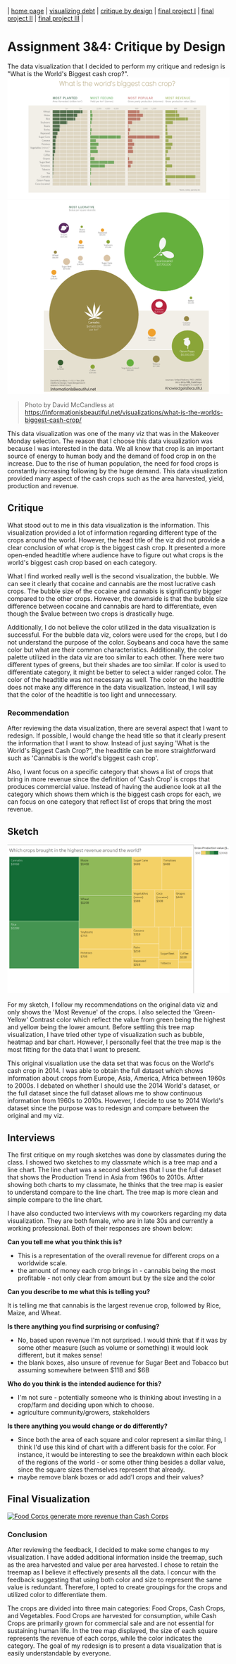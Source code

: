 | [home page](https://nilong96.github.io/portfolio/) | [visualizing debt](visualizing-government-debt) | [critique by design](critique-by-design) | [final project I](final-project-part-one) | [final project II](final-project-part-two) | [final project III](final-project-part-three) |

# Assignment 3&4: Critique by Design

The data visualization that I decided to perform my critique and redesign is "What is the World's Biggest cash crop?". 
![first viz](photo1.png)
![second viz](photo2.png)
> Photo by David McCandless at https://informationisbeautiful.net/visualizations/what-is-the-worlds-biggest-cash-crop/

This data visualization was one of the many viz that was in the Makeover Monday selection. The reason that I choose this data visualization was because I was interested in the data. We all know that crop is an important source of energy to human body and the demand of food crop in on the increase. Due to the rise of human population, the need for food crops is constantly increasing following by the huge demand. This data visualization provided many aspect of the cash crops such as the area harvested, yield, production and revenue. 


## Critique
What stood out to me in this data visualization is the information. This visualization provided a lot of information regarding different type of the crops around the world. However, the head title of the viz did not provide a clear conclusion of what crop is the biggest cash crop. It presented a more open-ended headtitle where audience have to figure out what crops is the world's biggest cash crop based on each category.

What I find worked really well is the second visualization, the bubble. We can see it clearly that cocaine and cannabis are the most lucrative cash crops. The bubble size of the cocaine and cannabis is significantly bigger compared to the other crops. However, the downside is that the bubble size difference between cocaine and cannabis are hard to differentiate, even though the $value between two crops is drastically huge. 

Additionally, I do not believe the color utilized in the data visualization is successful. For the bubble data viz, colors were used for the crops, but I do not understand the purpose of the color. Soybeans and coca have the same color but what are their common characteristics. Additionally, the color palette utilized in the data viz are too similar to each other. There were two different types of greens, but their shades are too similar. If color is used to differentiate category, it might be better to select a wider ranged color. The color of the headtitle was not necessary as well. The color on the headtitle does not make any difference in the data visualization. Instead, I will say that the color of the headtitle is too light and unnecessary. 

### Recommendation
After reviewing the data visualization, there are several aspect that I want to redesign. If possible, I would change the head title so that it clearly present the information that I want to show. Instead of just saying 'What is the World's Biggest Cash Crop?", the headtitle can be more straightforward such as 'Cannabis is the world's biggest cash crop'. 

Also, I want focus on a specific category that shows a list of crops that bring in more revenue since the definition of 'Cash Crop' is crops that produces commercial value. Instead of having the audience look at all the category which shows them which is the biggest cash crops for each, we can focus on one category that reflect list of crops that bring the most revenue.

## Sketch
![third viz](sketch.png)

For my sketch, I follow my recommendations on the original data viz and only shows the 'Most Revenue' of the crops. I also selected the 'Green-Yellow' Contrast color which reflect the value from green being the highest and yellow being the lower amount. Before settling this tree map visualization, I have tried other type of visualization such as bubble, heatmap and bar chart. However, I personally feel that the tree map is the most fitting for the data that I want to present.

This original visualiation use the data set that was focus on the World's cash crop in 2014. I was able to obtain the full dataset which shows information about crops from Europe, Asia, America, Africa between 1960s to 2000s. I debated on whether I should use the 2014 World's dataset, or the full dataset since the full dataset allows me to show continuous information from 1960s to 2010s. However, I decide to use to 2014 World's dataset since the purpose was to redesign and compare between the original and my viz.


## Interviews

The first critique on my rough sketches was done by classmates during the class. I showed two sketches to my classmate which is a tree map and a line chart. The line chart was a second sketches that I use the full dataset that shows the Production Trend in Asia from 1960s to 2010s. Aftter showing both charts to my classmate, he thinks that the tree map is easier to understand compare to the line chart. The tree map is more clean and simple compare to the line chart.

I have also conducted two interviews with my coworkers regarding my data visualization. They are both female, who are in late 30s and currently a working professional. Both of their responses are shown below:


**Can you tell me what you think this is?**

* This is a representation of the overall revenue for different crops on a worldwide scale.
* the amount of money each crop brings in - cannabis being the most profitable - not only clear from amount but by the size and the color

**Can you describe to me what this is telling you?**

It is telling me that cannabis is the largest revenue crop, followed by Rice, Maize, and Wheat.

**Is there anything you find surprising or confusing?**

* No, based upon revenue I'm not surprised. I would think that if it was by some other measure (such as volume or something) it would look different, but it makes sense!
* the blank boxes, also unsure of revenue for Sugar Beet and Tobacco but assuming somewhere between $11B and $6B

**Who do you think is the intended audience for this?**

* I'm not sure - potentially someone who is thinking about investing in a crop/farm and deciding upon which to choose.
* agriculture community/growers, stakeholders

**Is there anything you would change or do differently?**

* Since both the area of each square and color represent a similar thing, I think I'd use this kind of chart with a different basis for the color. For instance, it would be interesting to see the breakdown within each block of the regions of the world - or some other thing besides a dollar value, since the square sizes themselves represent that already.
* maybe remove blank boxes or add add'l crops and their values?


## Final Visualization
<div class='tableauPlaceholder' id='viz1707278352882' style='position: relative'><noscript><a href='#'><img alt='Food Corps generate more revenue than Cash Corps ' src='https:&#47;&#47;public.tableau.com&#47;static&#47;images&#47;As&#47;Assignment3_ShiouWeeiOng&#47;Sheet12&#47;1_rss.png' style='border: none' /></a></noscript><object class='tableauViz'  style='display:none;'><param name='host_url' value='https%3A%2F%2Fpublic.tableau.com%2F' /> <param name='embed_code_version' value='3' /> <param name='site_root' value='' /><param name='name' value='Assignment3_ShiouWeeiOng&#47;Sheet12' /><param name='tabs' value='no' /><param name='toolbar' value='yes' /><param name='static_image' value='https:&#47;&#47;public.tableau.com&#47;static&#47;images&#47;As&#47;Assignment3_ShiouWeeiOng&#47;Sheet12&#47;1.png' /> <param name='animate_transition' value='yes' /><param name='display_static_image' value='yes' /><param name='display_spinner' value='yes' /><param name='display_overlay' value='yes' /><param name='display_count' value='yes' /><param name='language' value='en-US' /><param name='filter' value='publish=yes' /></object></div>                
<script type='text/javascript'>                    
var divElement = document.getElementById('viz1707278352882');                    
var vizElement = divElement.getElementsByTagName('object')[0];                    
vizElement.style.width='100%';vizElement.style.height=(divElement.offsetWidth*0.75)+'px';                    
var scriptElement = document.createElement('script');                    
scriptElement.src = 'https://public.tableau.com/javascripts/api/viz_v1.js';                    vizElement.parentNode.insertBefore(scriptElement, vizElement);                
</script>


### Conclusion
After reviewing the feedback, I decided to make some changes to my visualization. I have added additional information inside the treemap, such as the area harvested and value per area harvested. I chose to retain the treemap as I believe it effectively presents all the data. I concur with the feedback suggesting that using both color and size to represent the same value is redundant. Therefore, I opted to create groupings for the crops and utilized color to differentiate them.

The crops are divided into three main categories: Food Crops, Cash Crops, and Vegetables. Food Crops are harvested for consumption, while Cash Crops are primarily grown for commercial sale and are not essential for sustaining human life. In the tree map displayed, the size of each square represents the revenue of each corps, while the color indicates the category. The goal of my redesign is to present a data visualization that is easily understandable by everyone.


